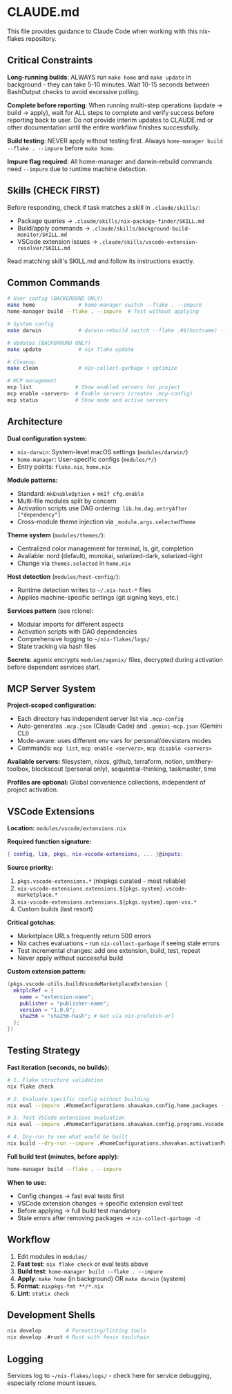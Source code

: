 # CLAUDE.md

This file provides guidance to Claude Code when working with this nix-flakes repository.

## Critical Constraints

**Long-running builds**: ALWAYS run `make home` and `make update` in background - they can take 5-10 minutes. Wait 10-15 seconds between BashOutput checks to avoid excessive polling.

**Complete before reporting**: When running multi-step operations (update → build → apply), wait for ALL steps to complete and verify success before reporting back to user. Do not provide interim updates to CLAUDE.md or other documentation until the entire workflow finishes successfully.

**Build testing**: NEVER apply without testing first. Always `home-manager build --flake . --impure` before `make home`.

**Impure flag required**: All home-manager and darwin-rebuild commands need `--impure` due to runtime machine detection.

## Skills (CHECK FIRST)

Before responding, check if task matches a skill in `.claude/skills/`:
- Package queries → `.claude/skills/nix-package-finder/SKILL.md`
- Build/apply commands → `.claude/skills/background-build-monitor/SKILL.md`
- VSCode extension issues → `.claude/skills/vscode-extension-resolver/SKILL.md`

Read matching skill's SKILL.md and follow its instructions exactly.

## Common Commands

```bash
# User config (BACKGROUND ONLY)
make home              # home-manager switch --flake . --impure
home-manager build --flake . --impure  # Test without applying

# System config
make darwin            # darwin-rebuild switch --flake .#$(hostname) --impure

# Updates (BACKGROUND ONLY)
make update            # nix flake update

# Cleanup
make clean             # nix-collect-garbage + optimize

# MCP management
mcp list              # Show enabled servers for project
mcp enable <servers>  # Enable servers (creates .mcp-config)
mcp status            # Show mode and active servers
```

## Architecture

**Dual configuration system:**
- `nix-darwin`: System-level macOS settings (`modules/darwin/`)
- `home-manager`: User-specific configs (`modules/*/`)
- Entry points: `flake.nix`, `home.nix`

**Module patterns:**
- Standard: `mkEnableOption` + `mkIf cfg.enable`
- Multi-file modules split by concern
- Activation scripts use DAG ordering: `lib.hm.dag.entryAfter ["dependency"]`
- Cross-module theme injection via `_module.args.selectedTheme`

**Theme system** (`modules/themes/`):
- Centralized color management for terminal, ls, git, completion
- Available: nord (default), monokai, solarized-dark, solarized-light
- Change via `themes.selected` in `home.nix`

**Host detection** (`modules/host-config/`):
- Runtime detection writes to `~/.nix-host-*` files
- Applies machine-specific settings (git signing keys, etc.)

**Services pattern** (see rclone):
- Modular imports for different aspects
- Activation scripts with DAG dependencies
- Comprehensive logging to `~/nix-flakes/logs/`
- State tracking via hash files

**Secrets**: agenix encrypts `modules/agenix/` files, decrypted during activation before dependent services start.

## MCP Server System

**Project-scoped configuration:**
- Each directory has independent server list via `.mcp-config`
- Auto-generates `.mcp.json` (Claude Code) and `.gemini-mcp.json` (Gemini CLI)
- Mode-aware: uses different env vars for personal/devsisters modes
- Commands: `mcp list`, `mcp enable <servers>`, `mcp disable <servers>`

**Available servers:** filesystem, nixos, github, terraform, notion, smithery-toolbox, blockscout (personal only), sequential-thinking, taskmaster, time

**Profiles are optional:** Global convenience collections, independent of project activation.

## VSCode Extensions

**Location:** `modules/vscode/extensions.nix`

**Required function signature:**
```nix
{ config, lib, pkgs, nix-vscode-extensions, ... }@inputs:
```

**Source priority:**
1. `pkgs.vscode-extensions.*` (nixpkgs curated - most reliable)
2. `nix-vscode-extensions.extensions.${pkgs.system}.vscode-marketplace.*`
3. `nix-vscode-extensions.extensions.${pkgs.system}.open-vsx.*`
4. Custom builds (last resort)

**Critical gotchas:**
- Marketplace URLs frequently return 500 errors
- Nix caches evaluations - run `nix-collect-garbage` if seeing stale errors
- Test incremental changes: add one extension, build, test, repeat
- Never apply without successful build

**Custom extension pattern:**
```nix
(pkgs.vscode-utils.buildVscodeMarketplaceExtension {
  mktplcRef = {
    name = "extension-name";
    publisher = "publisher-name";
    version = "1.0.0";
    sha256 = "sha256-hash"; # Get via nix-prefetch-url
  };
})
```

## Testing Strategy

**Fast iteration (seconds, no builds):**
```bash
# 1. Flake structure validation
nix flake check

# 2. Evaluate specific config without building
nix eval --impure .#homeConfigurations.shavakan.config.home.packages --apply 'x: builtins.length x'

# 3. Test VSCode extensions evaluation
nix eval --impure .#homeConfigurations.shavakan.config.programs.vscode.profiles.default.extensions --apply 'x: builtins.length x'

# 4. Dry-run to see what would be built
nix build --dry-run --impure .#homeConfigurations.shavakan.activationPackage
```

**Full build test (minutes, before apply):**
```bash
home-manager build --flake . --impure
```

**When to use:**
- Config changes → fast eval tests first
- VSCode extension changes → specific extension eval test
- Before applying → full build test mandatory
- Stale errors after removing packages → `nix-collect-garbage -d`

## Workflow

1. Edit modules in `modules/`
2. **Fast test**: `nix flake check` or eval tests above
3. **Build test**: `home-manager build --flake . --impure`
4. **Apply**: `make home` (in background) OR `make darwin` (system)
5. **Format**: `nixpkgs-fmt **/*.nix`
6. **Lint**: `statix check`

## Development Shells

```bash
nix develop        # Formatting/linting tools
nix develop .#rust # Rust with fenix toolchain
```

## Logging

Services log to `~/nix-flakes/logs/` - check here for service debugging, especially rclone mount issues.
